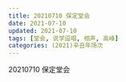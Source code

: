```yaml
---
title: 20210710 保定堂会 
date: 2021-07-10
updated: 2021-07-10
tags: [堂会, 说学逗唱, 相声, 高峰] 
categories: (2021)辛丑年场次 
---
```

20210710 保定堂会 



